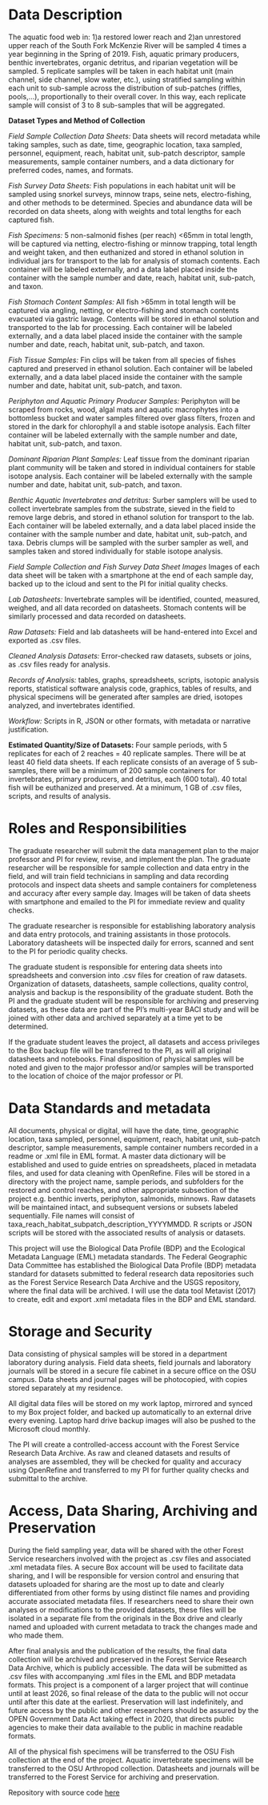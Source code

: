 # Data Description

The aquatic food web in: 1)a restored lower reach and 2)an unrestored upper reach of the South Fork McKenzie River will be sampled 4 times a year beginning in the Spring of 2019. Fish, aquatic primary producers, benthic invertebrates, organic detritus, and riparian vegetation will be sampled. 5 replicate samples will be taken in each habitat unit (main channel, side channel, slow water, etc.), using stratified sampling within each unit to sub-sample across the distribution of sub-patches (riffles, pools,...), proportionally to their overall cover. In this way, each replicate sample will consist of 3 to 8 sub-samples that will be aggregated.

**Dataset Types and Method of Collection**

*Field Sample Collection Data Sheets:* Data sheets will record metadata while taking samples, such as date, time, geographic location, taxa sampled, personnel, equipment, reach, habitat unit, sub-patch descriptor, sample measurements, sample container numbers, and a data dictionary for preferred codes, names, and formats.

*Fish Survey Data Sheets:* Fish populations in each habitat unit will be sampled using snorkel surveys, minnow traps, seine nets, electro-fishing, and other methods to be determined. Species and abundance data will be recorded on data sheets, along with weights and total lengths for each captured fish.

*Fish Specimens:* 5 non-salmonid fishes (per reach) <65mm in total length, will be captured via netting, electro-fishing or minnow trapping, total length and weight taken, and then euthanized and stored in ethanol solution in individual jars for transport to the lab for analysis of stomach contents. Each container will be labeled externally, and a data label placed inside the container with the sample number and date, reach, habitat unit, sub-patch, and taxon.

*Fish Stomach Content Samples:* All fish >65mm in total length will be captured via angling, netting, or electro-fishing and stomach contents evacuated via gastric lavage. Contents will be stored in ethanol solution and transported to the lab for processing. Each container will be labeled externally, and a data label placed inside the container with the sample number and date, reach, habitat unit, sub-patch, and taxon.

*Fish Tissue Samples:* Fin clips will be taken from all species of fishes captured and preserved in ethanol solution. Each container will be labeled externally, and a data label placed inside the container with the sample number and date, habitat unit, sub-patch, and taxon.

*Periphyton and Aquatic Primary Producer Samples:* Periphyton will be scraped from rocks, wood, algal mats and aquatic macrophytes into a bottomless bucket and water samples filtered over glass filters, frozen and stored in the dark for chlorophyll a and stable isotope analysis. Each filter container will be labeled externally with the sample number and date, habitat unit, sub-patch, and taxon.

*Dominant Riparian Plant Samples:* Leaf tissue from the dominant riparian plant community will be taken and stored in individual containers for stable isotope analysis. Each container will be labeled externally with the sample number and date, habitat unit, sub-patch, and taxon.

*Benthic Aquatic Invertebrates and detritus:* Surber samplers will be used to collect invertebrate samples from the substrate, sieved in the field to remove large debris, and stored in ethanol solution for transport to the lab. Each container will be labeled externally, and a data label placed inside the container with the sample number and date, habitat unit, sub-patch, and taxa. Debris clumps will be sampled with the surber sampler as well, and samples taken and stored individually for stable isotope analysis.

*Field Sample Collection and Fish Survey Data Sheet Images* Images of each data sheet will be taken with a smartphone at the end of each sample day, backed up to the icloud and sent to the PI for initial quality checks.

*Lab Datasheets:* Invertebrate samples will be identified, counted, measured, weighed, and all data recorded on datasheets. Stomach contents will be similarly processed and data recorded on datasheets.

*Raw Datasets:* Field and lab datasheets will be hand-entered into Excel and exported as .csv files.

*Cleaned Analysis Datasets:* Error-checked raw datasets, subsets or joins, as .csv files ready for analysis.

*Records of Analysis:* tables, graphs, spreadsheets, scripts, isotopic analysis reports, statistical software analysis code, graphics, tables of results, and physical specimens will be generated after samples are dried, isotopes analyzed, and invertebrates identified.

*Workflow:* Scripts in R, JSON or other formats, with metadata or narrative justification.

**Estimated Quantity/Size of Datasets:**
Four sample periods, with 5 replicates for each of 2 reaches = 40 replicate samples. There will be at least 40 field data sheets. If each replicate consists of an average of 5 sub-samples, there will be a minimum of 200 sample containers for invertebrates, primary producers, and detritus, each (600 total). 40 total fish will be euthanized and preserved. At a minimum, 1 GB of .csv files, scripts, and results of analysis.

# Roles and Responsibilities

The graduate researcher will submit the data management plan to the major professor and PI for review, revise, and implement the plan. The graduate researcher will be responsible for sample collection and data entry in the field, and will train field technicians in sampling and data recording protocols and inspect data sheets and sample containers for completeness and accuracy after every sample day. Images will be taken of data sheets with smartphone and emailed to the PI for immediate review and quality checks.

The graduate researcher is responsible for establishing laboratory analysis and data entry protocols, and training assistants in those protocols. Laboratory datasheets will be inspected daily for errors, scanned and sent to the PI for periodic quality checks.

The graduate student is responsible for entering data sheets into spreadsheets and conversion into .csv files for creation of raw datasets. Organization of datasets, datasheets, sample collections, quality control, analysis and backup is the responsibility of the graduate student. Both the PI and the graduate student will be responsible for archiving and preserving datasets, as these data are part of the PI’s multi-year BACI study and will be joined with other data and archived separately at a time yet to be determined.

If the graduate student leaves the project, all datasets and access privileges to the Box backup file will be transferred to the PI, as will all original datasheets and notebooks. Final disposition of physical samples will be noted and given to the major professor and/or samples will be transported to the location of choice of the major professor or PI.

# Data Standards and metadata
All documents, physical or digital, will have the date, time, geographic location, taxa sampled, personnel, equipment, reach, habitat unit, sub-patch descriptor, sample measurements, sample container numbers recorded in a readme or .xml file in EML format. A master data dictionary will be established and used to guide entries on spreadsheets, placed in metadata files, and used for data cleaning with OpenRefine. Files will be stored in a directory with the project name, sample periods, and subfolders for the restored and control reaches, and other appropriate subsection of the project e.g. benthic inverts, periphyton, salmonids, minnows. Raw datasets will be maintained intact, and subsequent versions or subsets labeled sequentially. File names will consist of taxa_reach_habitat_subpatch_description_YYYYMMDD. R scripts or JSON scripts will be stored with the associated results of analysis or datasets.

This project will use the Biological Data Profile (BDP) and the Ecological Metadata Language (EML) metadata standards. The Federal Geographic Data Committee has established the Biological Data Profile (BDP) metadata standard for datasets submitted to federal research data repositories such as the Forest Service Research Data Archive and the USGS repository, where the final data will be archived. I will use the data tool Metavist (2017) to create, edit and export .xml metadata files in the BDP and EML standard.

# Storage and Security
Data consisting of physical samples will be stored in a department laboratory during analysis. Field data sheets, field journals and laboratory journals will be stored in a secure file cabinet in a secure office on the OSU campus. Data sheets and journal pages will be photocopied, with copies stored separately at my residence.

All digital data files will be stored on my work laptop, mirrored and synced to my Box project folder, and backed up automatically to an external drive every evening. Laptop hard drive backup images will also be pushed to the Microsoft cloud monthly.

The PI will create a controlled-access account with the Forest Service Research Data Archive. As raw and cleaned datasets and results of analyses are assembled, they will be checked for quality and accuracy using OpenRefine and transferred to my PI for further quality checks and submittal to the archive.

# Access, Data Sharing, Archiving and Preservation
 During the field sampling year, data will be shared with the other Forest Service researchers involved with the project as .csv files and associated .xml metadata files. A secure Box account will be used to facilitate data sharing, and I will be responsible for version control and ensuring that datasets uploaded for sharing are the most up to date and clearly differentiated from other forms by using distinct file names and providing accurate associated metadata files. If researchers need to share their own analyses or modifications to the provided datasets, these files will be isolated in a separate file from the originals in the Box drive and clearly named and uploaded with current metadata to track the changes made and who made them.

 After final analysis and the publication of the results, the final data collection will be archived and preserved in the Forest Service Research Data Archive, which is publicly accessible. The data will be submitted as .csv files with accompanying .xml files in the EML and BDP metadata formats. This project is a component of a larger project that will continue until at least 2026, so final release of the data to the public will not occur until after this date at the earliest. Preservation will last indefinitely, and future access by the public and other researchers should be assured by the OPEN Government Data Act taking effect in 2020, that directs public agencies to make their data available to the public in machine readable formats.

 All of the physical fish specimens will be transferred to the OSU Fish collection at the end of the project. Aquatic invertebrate specimens will be transferred to the OSU Arthropod collection. Datasheets and journals will be transferred to the Forest Service for archiving and preservation.

Repository with source code [here](https://github.com/clarallebot/GRAD521_DMPtemplate)
